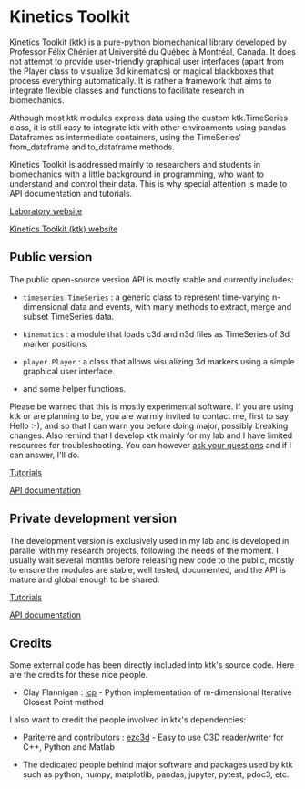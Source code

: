 
Kinetics Toolkit
================

Kinetics Toolkit (ktk) is a pure-python biomechanical library developed by
Professor Félix Chénier at Université du Québec à Montréal, Canada. It does not
attempt to provide user-friendly graphical user interfaces (apart from the
Player class to visualize 3d kinematics) or magical blackboxes that process
everything automatically. It is rather a framework that aims to integrate
flexible classes and functions to facilitate research in biomechanics.

Although most ktk modules express data using the custom ktk.TimeSeries class,
it is still easy to integrate ktk with other environments using pandas
Dataframes as intermediate containers, using the TimeSeries' from_dataframe
and to_dataframe methods.

Kinetics Toolkit is addressed mainly to researchers and students in
biomechanics with a little background in programming, who want to understand
and control their data. This is why special attention is made to API
documentation and tutorials.

[Laboratory website](https://felixchenier.uqam.ca)

[Kinetics Toolkit (ktk) website](https://felixchenier.uqam.ca/kineticstoolkit)

Public version
--------------

The public open-source version API is mostly stable and currently includes:

- `timeseries.TimeSeries` : a generic class to represent time-varying
  n-dimensional data and events, with many methods to extract, merge and subset
  TimeSeries data.

- `kinematics` : a module that loads c3d and n3d files as TimeSeries of
  3d marker positions.

- `player.Player` : a class that allows visualizing 3d markers using a simple
  graphical user interface.

- and some helper functions.

Please be warned that this is mostly experimental software. If you are using
ktk or are planning to be, you are warmly invited to contact me, first to say
Hello :-), and so that I can warn you before doing major, possibly breaking
changes. Also remind that I develop ktk mainly for my lab and I have limited
resources for troubleshooting. You can however
[ask your questions](mailto:chenier.felix@uqam.ca)
and if I can answer, I'll do.

[Tutorials](https://felixchenier.uqam.ca/ktk_dist/tutorials)

[API documentation](https://felixchenier.uqam.ca/ktk_dist/api)


Private development version
---------------------------

The development version is exclusively used in my lab and is developed in
parallel with my research projects, following the needs of the moment. I
usually wait several months before releasing new code to the public, mostly to
ensure the modules are stable, well tested, documented, and the API is mature and global enough to be shared.

[Tutorials](https://felixchenier.uqam.ca/ktk_lab/tutorials)

[API documentation](https://felixchenier.uqam.ca/ktk_lab/api)


Credits
-------

Some external code has been directly included into ktk's source code. Here are
the credits for these nice people.

- Clay Flannigan : [icp](https://github.com/ClayFlannigan/icp) -
  Python implementation of m-dimensional Iterative Closest Point method

I also want to credit the people involved in ktk's dependencies:

- Pariterre and contributors : [ezc3d](https://github.com/pyomeca/ezc3d) -
  Easy to use C3D reader/writer for C++, Python and Matlab

- The dedicated people behind major software and packages used by ktk such as
  python, numpy, matplotlib, pandas, jupyter, pytest, pdoc3, etc.

